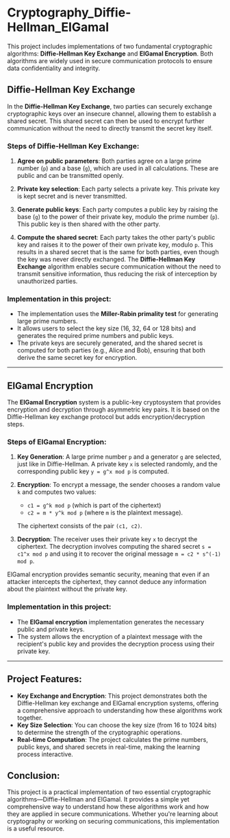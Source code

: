 # Cryptography_Diffie-Hellman_ElGamal

This project includes implementations of two fundamental cryptographic algorithms: **Diffie-Hellman Key Exchange** and **ElGamal Encryption**. Both algorithms are widely used in secure communication protocols to ensure data confidentiality and integrity.

## Diffie-Hellman Key Exchange

In the **Diffie-Hellman Key Exchange**, two parties can securely exchange cryptographic keys over an insecure channel, allowing them to establish a shared secret. This shared secret can then be used to encrypt further communication without the need to directly transmit the secret key itself.

### Steps of Diffie-Hellman Key Exchange:

1. **Agree on public parameters**: Both parties agree on a large prime number (`p`) and a base (`g`), which are used in all calculations. These are public and can be transmitted openly.

2. **Private key selection**: Each party selects a private key. This private key is kept secret and is never transmitted.

3. **Generate public keys**: Each party computes a public key by raising the base (`g`) to the power of their private key, modulo the prime number (`p`). This public key is then shared with the other party.

4. **Compute the shared secret**: Each party takes the other party's public key and raises it to the power of their own private key, modulo `p`. This results in a shared secret that is the same for both parties, even though the key was never directly exchanged.
[]()
The **Diffie-Hellman Key Exchange** algorithm enables secure communication without the need to transmit sensitive information, thus reducing the risk of interception by unauthorized parties.

### Implementation in this project:
- The implementation uses the **Miller-Rabin primality test** for generating large prime numbers.
- It allows users to select the key size (16, 32, 64 or 128 bits) and generates the required prime numbers and public keys.
- The private keys are securely generated, and the shared secret is computed for both parties (e.g., Alice and Bob), ensuring that both derive the same secret key for encryption.

---

## ElGamal Encryption

The **ElGamal Encryption** system is a public-key cryptosystem that provides encryption and decryption through asymmetric key pairs. It is based on the Diffie-Hellman key exchange protocol but adds encryption/decryption steps.

### Steps of ElGamal Encryption:

1. **Key Generation**: A large prime number `p` and a generator `g` are selected, just like in Diffie-Hellman. A private key `x` is selected randomly, and the corresponding public key `y = g^x mod p` is computed.

2. **Encryption**: To encrypt a message, the sender chooses a random value `k` and computes two values:
    - `c1 = g^k mod p` (which is part of the ciphertext)
    - `c2 = m * y^k mod p` (where `m` is the plaintext message).

   The ciphertext consists of the pair `(c1, c2)`.

3. **Decryption**: The receiver uses their private key `x` to decrypt the ciphertext. The decryption involves computing the shared secret `s = c1^x mod p` and using it to recover the original message `m = c2 * s^(-1) mod p`.

ElGamal encryption provides semantic security, meaning that even if an attacker intercepts the ciphertext, they cannot deduce any information about the plaintext without the private key.

### Implementation in this project:
- The **ElGamal encryption** implementation generates the necessary public and private keys.
- The system allows the encryption of a plaintext message with the recipient's public key and provides the decryption process using their private key.

---

## Project Features:
- **Key Exchange and Encryption**: This project demonstrates both the Diffie-Hellman key exchange and ElGamal encryption systems, offering a comprehensive approach to understanding how these algorithms work together.
- **Key Size Selection**: You can choose the key size (from 16 to 1024 bits) to determine the strength of the cryptographic operations.
- **Real-time Computation**: The project calculates the prime numbers, public keys, and shared secrets in real-time, making the learning process interactive.

## Conclusion:
This project is a practical implementation of two essential cryptographic algorithms—Diffie-Hellman and ElGamal. It provides a simple yet comprehensive way to understand how these algorithms work and how they are applied in secure communications. Whether you're learning about cryptography or working on securing communications, this implementation is a useful resource.
